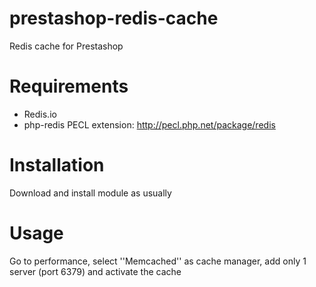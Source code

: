 prestashop-redis-cache
======================

Redis cache for Prestashop

Requirements
============

   * Redis.io
   * php-redis PECL extension: http://pecl.php.net/package/redis
    

Installation
============

Download and install module as usually


Usage
=====

Go to performance, select ''Memcached'' as cache manager, add only 1 server (port 6379) and activate the cache


